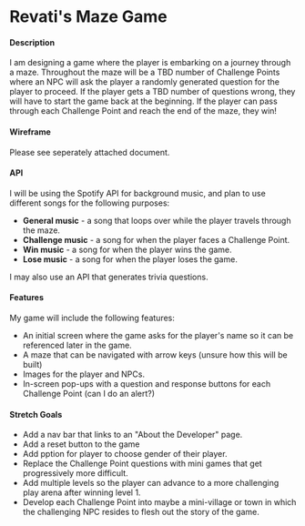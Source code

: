 # Revati's Maze Game

#### Description

I am designing a game where the player is embarking on a journey through a maze. Throughout the maze will be a TBD number of Challenge Points where an NPC will ask the player a randomly generated question for the player to proceed. If the player gets a TBD number of questions wrong, they will have to start the game back at the beginning. If the player can pass through each Challenge Point and reach the end of the maze, they win!

#### Wireframe

Please see seperately attached document.

#### API
I will be using the Spotify API for background music, and plan to use different songs for the following purposes:
- **General music** - a song that loops over while the player travels through the maze.
- **Challenge music** - a song for when the player faces a Challenge Point.
- **Win music** - a song for when the player wins the game.
- **Lose music** - a song for when the player loses the game.

I may also use an API that generates trivia questions.

#### Features
My game will include the following features:
- An initial screen where the game asks for the player's name so it can be referenced later in the game.
- A maze that can be navigated with arrow keys (unsure how this will be built)
- Images for the player and NPCs.
- In-screen pop-ups with a question and response buttons for each Challenge Point (can I do an alert?)

#### Stretch Goals
- Add a nav bar that links to an "About the Developer" page.
- Add a reset button to the game
- Add pption for player to choose gender of their player.
- Replace the Challenge Point questions with mini games that get progressively more difficult.
- Add multiple levels so the player can advance to a more challenging play arena after winning level 1.
- Develop each Challenge Point into maybe a mini-village or town in which the challenging NPC resides to flesh out the story of the game. 